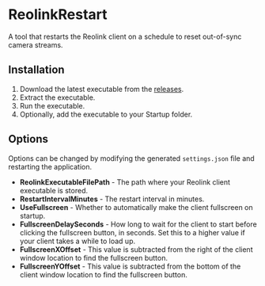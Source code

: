 # ReolinkRestart

A tool that restarts the Reolink client on a schedule to reset out-of-sync camera streams.

## Installation

1. Download the latest executable from the [releases](https://github.com/codemunkie15/ReolinkRestart/releases).
2. Extract the executable.
3. Run the executable.
4. Optionally, add the executable to your Startup folder.

## Options

Options can be changed by modifying the generated `settings.json` file and restarting the application.

* **ReolinkExecutableFilePath** - The path where your Reolink client executable is stored.
* **RestartIntervalMinutes** - The restart interval in minutes.
* **UseFullscreen** - Whether to automatically make the client fullscreen on startup.
* **FullscreenDelaySeconds** - How long to wait for the client to start before clicking the fullscreen button, in seconds. Set this to a higher value if your client takes a while to load up.
* **FullscreenXOffset** - This value is subtracted from the right of the client window location to find the fullscreen button.
* **FullscreenYOffset** - This value is subtracted from the bottom of the client window location to find the fullscreen button.
